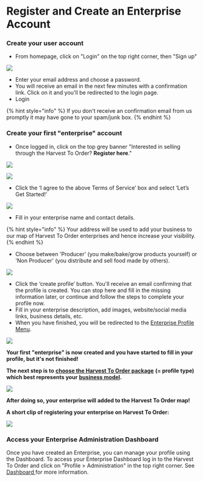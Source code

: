 # Register and Create an Enterprise Account

### Create your user account

* From homepage, click on "Login" on the top right corner, then "Sign up" 

![](../.gitbook/assets/loginsetup.jpg)

* Enter your email address and choose a password.
* You will receive an email in the next few minutes with a confirmation link. Click on it and you'll be redirected to the login page.  
* Login

{% hint style="info" %}
If you don't receive an confirmation email from us promptly it may have gone to your spam/junk box.
{% endhint %}

### Create your first "enterprise" account

* Once logged in, click on the top grey banner "Interested in selling through the Harvest To Order? **Register here**."

![](../.gitbook/assets/registerenterprise.jpg)

![](../.gitbook/assets/welcome1.jpg)

* Click the ‘I agree to the above Terms of Service’ box and select ‘Let’s Get Started!’

![](../.gitbook/assets/letsgetstarted.jpg)

* Fill in your enterprise name and contact details.

{% hint style="info" %}
Your address will be used to add your business to our map of Harvest To Order enterprises and hence increase your visibility.
{% endhint %}

* Choose between 'Producer' \(you make/bake/grow products yourself\) or 'Non Producer' \(you distribute and sell food made by others\).

![](../.gitbook/assets/laststep.jpg)

* Click the ‘create profile’ button.  You'll receive an email confirming that the profile is created. You can stop here and fill in the missing information later, or continue and follow the steps to complete your profile now. 
* Fill in your enterprise description, add images, website/social media links, business details, etc.
* When you have finished, you will be redirected to the [Enterprise Profile Menu](enterprise-profile/).

![](../.gitbook/assets/newregister.jpg)

**Your first "enterprise" is now created and you have started to fill in your profile, but it's not finished!** 

**The next step is to** [**choose the Harvest To Order package**](enterprise-profile/package-types.md) **\(= profile type\) which best represents your** [**business model**](../your-quick-start-on-harvest-to-order-given-who-you-are.md)**.**  

![](../.gitbook/assets/newchoose.jpg)

**After doing so, your enterprise will added to the Harvest To Order map!**  

**A short clip of registering your enterprise on Harvest To Order:**

![](../.gitbook/assets/registration.gif)

### Access your Enterprise Administration Dashboard

Once you have created an Enterprise, you can manage your profile using the Dashboard. To access your Enterprise Dashboard log in to the Harvest To Order and click on "Profile &gt; Administration" in the top right corner. See [Dashboard ](dashboard.md)for more information.

